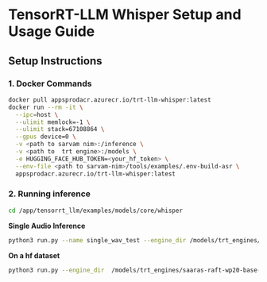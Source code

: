 
# TensorRT-LLM Whisper Setup and Usage Guide


## Setup Instructions



### 1. Docker Commands
```bash
docker pull appsprodacr.azurecr.io/trt-llm-whisper:latest
docker run --rm -it \
  --ipc=host \
  --ulimit memlock=-1 \
  --ulimit stack=67108864 \
  --gpus device=0 \
  -v <path to sarvam nim>:/inference \
  -v <path to  trt engine>:/models \
  -e HUGGING_FACE_HUB_TOKEN=<your_hf_token> \
  --env-file <path to sarvam-nim>/tools/examples/.env-build-asr \
  appsprodacr.azurecr.io/trt-llm-whisper:latest
```

### 2. Running inference
```bash
cd /app/tensorrt_llm/examples/models/core/whisper
```
**Single Audio Inference**
```bash
python3 run.py --name single_wav_test --engine_dir /models/trt_engines/saaras-raft-wp20-base-v2v-v2-chunk_5-main-bs72/1-gpu --input_file <path-to-audio>.wav
```
**On a hf dataset**
```bash
python3 run.py --engine_dir  /models/trt_engines/saaras-raft-wp20-base-v2v-v2-chunk_5-main-bs72/1-gpu  --dataset hf-internal-testing/librispeech_asr_dummy --enable_warmup --name librispeech_dummy_large_v3
```
